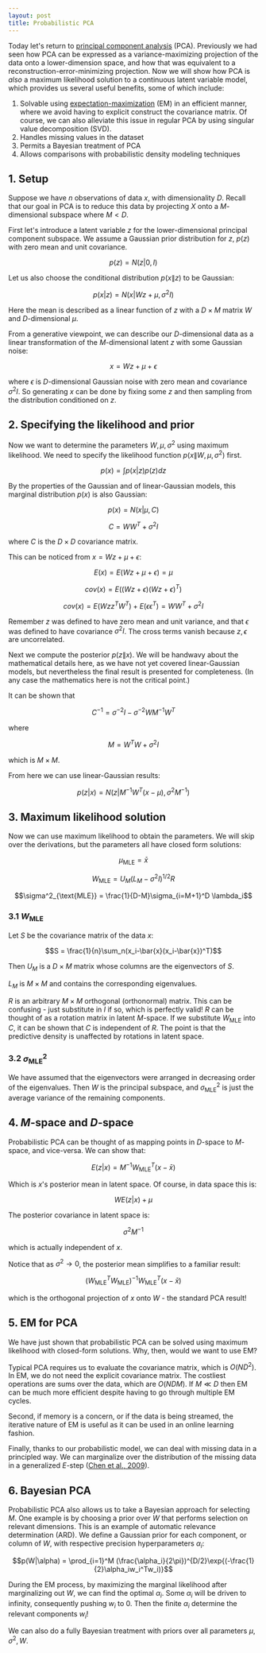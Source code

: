 ```yaml
---
layout: post
title: Probabilistic PCA
---
```


Today let's return to [principal component analysis](https://bllguo.github.io/Principal-component-analysis/) (PCA). Previously we had seen how PCA can be expressed as a variance-maximizing projection of the data onto a lower-dimension space, and how that was equivalent to a reconstruction-error-minimizing projection. Now we will show how PCA is _also_ a maximum likelihood solution to a continuous latent variable model, which provides us several useful benefits, some of which include:
1. Solvable using [expectation-maximization](https://bllguo.github.io/Expectation-maximization/) (EM) in an efficient manner, where we avoid having to explicit construct the covariance matrix. Of course, we can also alleviate this issue in regular PCA by using singular value decomposition (SVD).
2. Handles missing values in the dataset
3. Permits a Bayesian treatment of PCA
4. Allows comparisons with probabilistic density modeling techniques

## 1. Setup

Suppose we have $n$ observations of data $x$, with dimensionality $D$. Recall that our goal in PCA is to reduce this data by projecting $X$ onto a $M$-dimensional subspace where $M < D$.

First let's introduce a latent variable $z$ for the lower-dimensional principal component subspace. We assume a Gaussian prior distribution for $z$, $p(z)$ with zero mean and unit covariance.

$$p(z) = N(z|0, I)$$

Let us also choose the conditional distribution $p(x\|z)$ to be Gaussian:

$$p(x|z) = N(x|Wz + \mu, \sigma^2I)$$

Here the mean is described as a linear function of $z$ with a $D\times M$ matrix $W$ and $D$-dimensional $\mu$. 

From a generative viewpoint, we can describe our $D$-dimensional data as a linear transformation of the $M$-dimensional latent $z$ with some Gaussian noise:

$$x = Wz + \mu + \epsilon$$

where $\epsilon$ is $D$-dimensional Gaussian noise with zero mean and covariance $\sigma^2I$. So generating $x$ can be done by fixing some $z$ and then sampling from the distribution conditioned on $z$. 

## 2. Specifying the likelihood and prior

Now we want to determine the parameters $W, \mu, \sigma^2$ using maximum likelihood. We need to specify the likelihood function $p(x\|W, \mu, \sigma^2)$ first.

$$p(x) = \int p(x|z)p(z)dz$$

By the properties of the Gaussian and of linear-Gaussian models, this marginal distribution $p(x)$ is also Gaussian:

$$p(x) = N(x|\mu, C)$$

$$C = WW^T + \sigma^2I$$

where $C$ is the $D\times D$ covariance matrix.

This can be noticed from $x = Wz + \mu + \epsilon$:

$$E(x) = E(Wz+\mu+\epsilon) = \mu$$

$$cov(x) = E((Wz+\epsilon)(Wz+\epsilon)^T)$$

$$cov(x) = E(Wzz^TW^T) + E(\epsilon\epsilon^T) = WW^T + \sigma^2I$$

Remember $z$ was defined to have zero mean and unit variance, and that $\epsilon$ was defined to have covariance $\sigma^2I$. The cross terms vanish because $z, \epsilon$ are uncorrelated.

Next we compute the posterior $p(z\|x)$. We will be handwavy about the mathematical details here, as we have not yet covered linear-Gaussian models, but nevertheless the final result is presented for completeness. (In any case the mathematics here is not the critical point.)

It can be shown that 

$$C^{-1} = \sigma^{-2}I - \sigma^{-2}WM^{-1}W^T$$

where

$$M = W^TW + \sigma^2I$$

which is $M\times M$.

From here we can use linear-Gaussian results:

$$p(z|x) = N(z|M^{-1}W^T(x-\mu), \sigma^2M^{-1})$$

## 3. Maximum likelihood solution

Now we can use maximum likelihood to obtain the parameters. We will skip over the derivations, but the parameters all have closed form solutions:

$$\mu_{\text{MLE}} = \bar{x}$$

$$W_{\text{MLE}} = U_M(L_M - \sigma^2I)^{1/2}R$$

$$\sigma^2_{\text{MLE}} = \frac{1}{D-M}\sigma_{i=M+1}^D \lambda_i$$

### 3.1 $W_{\text{MLE}}$

Let $S$ be the covariance matrix of the data $x$:

$$S = \frac{1}{n}\sum_n(x_i-\bar{x}(x_i-\bar{x})^T)$$

Then $U_M$ is a $D\times M$ matrix whose columns are the eigenvectors of $S$. 

$L_M$ is $M\times M$ and contains the corresponding eigenvalues. 

$R$ is an arbitrary $M\times M$ orthogonal (orthonormal) matrix. This can be confusing - just substitute in $I$ if so, which is perfectly valid! $R$ can be thought of as a rotation matrix in latent $M$-space. If we substitute $W_{\text{MLE}}$ into $C$, it can be shown that $C$ is independent of $R$. The point is that the predictive density is unaffected by rotations in latent space.

### 3.2 $\sigma^2_{\text{MLE}}$

We have assumed that the eigenvectors were arranged in decreasing order of the eigenvalues. Then $W$ is the principal subspace, and $\sigma^2_{\text{MLE}}$ is just the average variance of the remaining components.

## 4. $M$-space and $D$-space

Probabilistic PCA can be thought of as mapping points in $D$-space to $M$-space, and vice-versa. We can show that:

$$E(z|x) = M^{-1}W^T_{\text{MLE}}(x-\bar{x})$$

Which is $x$'s posterior mean in latent space. Of course, in data space this is:

$$WE(z|x) + \mu$$

The posterior covariance in latent space is: 

$$\sigma^2M^{-1}$$

which is actually independent of $x$.

Notice that as $\sigma^2 \rightarrow 0$, the posterior mean simplifies to a familiar result:

$$(W^T_{\text{MLE}}W_{\text{MLE}})^{-1}W^T_{\text{MLE}}(x-\bar x)$$

which is the orthogonal projection of $x$ onto $W$ - the standard PCA result!

## 5. EM for PCA

We have just shown that probabilistic PCA can be solved using maximum likelihood with closed-form solutions. Why, then, would we want to use EM? 

Typical PCA requires us to evaluate the covariance matrix, which is $O(ND^2)$. In EM, we do not need the explicit covariance matrix. The costliest operations are sums over the data, which are $O(NDM)$. If $M \ll D$ then EM can be much more efficient despite having to go through multiple EM cycles.

Second, if memory is a concern, or if the data is being streamed, the iterative nature of EM is useful as it can be used in an online learning fashion.

Finally, thanks to our probabilistic model, we can deal with missing data in a principled way. We can marginalize over the distribution of the missing data in a generalized $E$-step ([Chen et al., 2009](https://core.ac.uk/download/pdf/397806.pdf)).

## 6. Bayesian PCA

Probabilistic PCA also allows us to take a Bayesian approach for selecting $M$. One example is by choosing a prior over $W$ that performs selection on relevant dimensions. This is an example of automatic relevance determination (ARD). We define a Gaussian prior for each component, or column of $W$, with respective precision hyperparameters $\alpha_i$:

$$p(W|\alpha) = \prod_{i=1}^M (\frac{\alpha_i}{2\pi})^{D/2}\exp{(-\frac{1}{2}\alpha_iw_i^Tw_i)}$$

During the EM process, by maximizing the marginal likelihood after marginalizing out $W$, we can find the optimal $\alpha_i$. Some $\alpha_i$ will be driven to infinity, consequently pushing $w_i$ to 0. Then the finite $\alpha_i$ determine the relevant components $w_i$!

We can also do a fully Bayesian treatment with priors over all parameters $\mu, \sigma^2, W$.